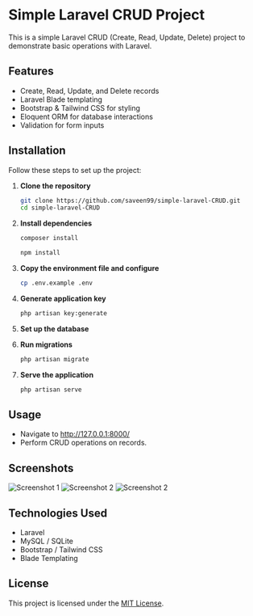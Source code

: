 


# Simple Laravel CRUD Project

This is a simple Laravel CRUD (Create, Read, Update, Delete) project to demonstrate basic operations with Laravel.

## Features

- Create, Read, Update, and Delete records
- Laravel Blade templating
- Bootstrap & Tailwind CSS for styling
- Eloquent ORM for database interactions
- Validation for form inputs

## Installation

Follow these steps to set up the project:

1. **Clone the repository**
   ```sh
   git clone https://github.com/saveen99/simple-laravel-CRUD.git
   cd simple-laravel-CRUD

2. **Install dependencies**
   ```sh
   composer install
   ```
   ```sh
   npm install

3. **Copy the environment file and configure**
   ```sh
   cp .env.example .env

4. **Generate application key**
   ```sh
   php artisan key:generate

5. **Set up the database**

7. **Run migrations**
   ```sh
   php artisan migrate

8. **Serve the application**
   ```sh
   php artisan serve

## Usage
- Navigate to http://127.0.0.1:8000/
- Perform CRUD operations on records.

## Screenshots

![Screenshot 1](screenshots/screenshot1.png)
![Screenshot 2](screenshots/screenshot2.png)
![Screenshot 2](screenshots/screenshot3.png)


## Technologies Used
- Laravel
- MySQL / SQLite
- Bootstrap / Tailwind CSS
- Blade Templating

## License
This project is licensed under the [MIT License](LICENSE).
